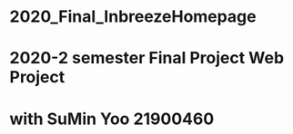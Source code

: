 # 2020_Final_InbreezeHomepage
# 2020-2 semester Final Project Web Project
# with SuMin Yoo 21900460
